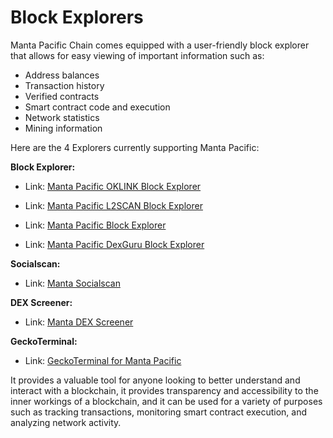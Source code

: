 # Block Explorers

Manta Pacific Chain comes equipped with a user-friendly block explorer that allows for easy viewing of important information such as:

- Address balances
- Transaction history
- Verified contracts
- Smart contract code and execution
- Network statistics
- Mining information

Here are the 4 Explorers currently supporting Manta Pacific:

**Block Explorer:**

- Link: [Manta Pacific OKLINK Block Explorer](https://www.oklink.com/manta)

- Link: [Manta Pacific L2SCAN Block Explorer](https://manta-pacific.l2scan.co/)

- Link: [Manta Pacific Block Explorer](https://pacific-explorer.manta.network/)

- Link: [Manta Pacific DexGuru Block Explorer](https://manta.dex.guru/)

**Socialscan:**

- Link: [Manta Socialscan](https://manta.socialscan.io/)

**DEX Screener:**

- Link: [Manta DEX Screener](https://dexscreener.com/manta)

**GeckoTerminal:**

- Link: [GeckoTerminal for Manta Pacific](https://www.geckoterminal.com/manta-pacific/pools)

It provides a valuable tool for anyone looking to better understand and interact with a blockchain, it provides transparency and accessibility to the inner workings of a blockchain, and it can be used for a variety of purposes such as tracking transactions, monitoring smart contract execution, and analyzing network activity.
